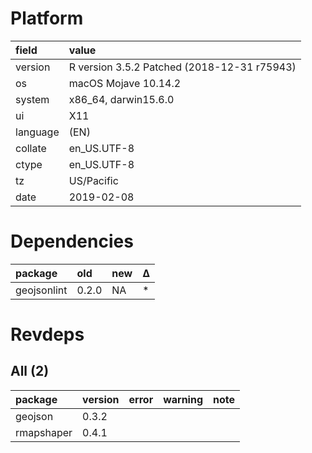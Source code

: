 # Platform

|field    |value                                       |
|:--------|:-------------------------------------------|
|version  |R version 3.5.2 Patched (2018-12-31 r75943) |
|os       |macOS Mojave 10.14.2                        |
|system   |x86_64, darwin15.6.0                        |
|ui       |X11                                         |
|language |(EN)                                        |
|collate  |en_US.UTF-8                                 |
|ctype    |en_US.UTF-8                                 |
|tz       |US/Pacific                                  |
|date     |2019-02-08                                  |

# Dependencies

|package     |old   |new |Δ  |
|:-----------|:-----|:---|:--|
|geojsonlint |0.2.0 |NA  |*  |

# Revdeps

## All (2)

|package    |version |error |warning |note |
|:----------|:-------|:-----|:-------|:----|
|geojson    |0.3.2   |      |        |     |
|rmapshaper |0.4.1   |      |        |     |

